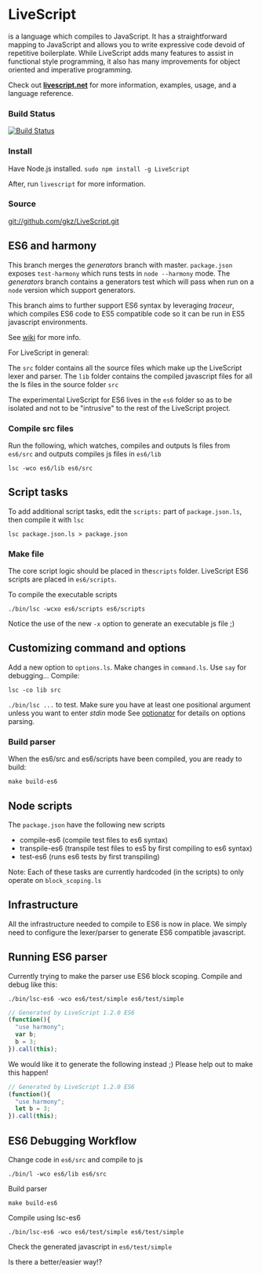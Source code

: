 # LiveScript
is a language which compiles to JavaScript. It has a straightforward mapping to JavaScript and allows you to write expressive code devoid of repetitive boilerplate. While LiveScript adds many features to assist in functional style programming, it also has many improvements for object oriented and imperative programming.

Check out **[livescript.net](http://livescript.net)** for more information, examples, usage, and a language reference.

### Build Status
[![Build Status](https://travis-ci.org/gkz/LiveScript.png?branch=master)](https://travis-ci.org/gkz/LiveScript)

### Install
Have Node.js installed. `sudo npm install -g LiveScript`

After, run `livescript` for more information.

### Source
[git://github.com/gkz/LiveScript.git](git://github.com/gkz/LiveScript.git)

## ES6 and harmony

This branch merges the *generators* branch with master.
`package.json` exposes `test-harmony` which runs tests in `node --harmony` mode.
The *generators* branch contains a generators test which will pass when run on a `node` version which support generators.

This branch aims to further support ES6 syntax by leveraging *traceur*, which compiles ES6 code to ES5 compatible code so it
can be run in ES5 javascript environments.

See [wiki](https://github.com/kristianmandrup/LiveScript/wiki) for more info.

For LiveScript in general:

The `src` folder contains all the source files which make up the LiveScript lexer and parser.
The `lib` folder contains the compiled javascript files for all the ls files in the source folder `src`

The experimental LiveScript for ES6 lives in the `es6` folder so as to be isolated and not to be "intrusive" to the rest of
the LiveScript project.

### Compile src files

Run the following, which watches, compiles and outputs ls files from `es6/src` and outputs compiles js files in `es6/lib`

`lsc -wco es6/lib es6/src`

## Script tasks

To add additional script tasks, edit the `scripts:` part of `package.json.ls`, then compile it with `lsc`

`lsc package.json.ls > package.json`

### Make file

The core script logic should be placed in the`scripts` folder.
LiveScript ES6 scripts are placed in `es6/scripts`.

To compile the executable scripts

`./bin/lsc -wcxo es6/scripts es6/scripts`

Notice the use of the new `-x` option to generate an executable js file ;)

## Customizing command and options

Add a new option to `options.ls`. Make changes in `command.ls`. Use `say` for debugging...
Compile:

`lsc -co lib src`

`./bin/lsc ...` to test. Make sure you have at least one positional argument unless you want to enter *stdin* mode
See [optionator](https://www.npmjs.org/package/optionator) for details on options parsing.

### Build parser

When the es6/src and es6/scripts have been compiled, you are ready to build:

`make build-es6`

## Node scripts

The `package.json` have the following new scripts

- compile-es6 (compile test files to es6 syntax)
- transpile-es6 (transpile test files to es5 by first compiling to es6 syntax)
- test-es6 (runs es6 tests by first transpiling)

Note: Each of these tasks are currently hardcoded (in the scripts) to only operate on `block_scoping.ls`

## Infrastructure

All the infrastructure needed to compile to ES6 is now in place. We simply need to configure the lexer/parser to generate
 ES6 compatible javascript.

## Running ES6 parser

Currently trying to make the parser use ES6 block scoping. Compile and debug like this:

`./bin/lsc-es6 -wco es6/test/simple es6/test/simple`

```javascript
// Generated by LiveScript 1.2.0 ES6
(function(){
  "use harmony";
  var b;
  b = 3;
}).call(this);
```

We would like it to generate the following instead ;)
Please help out to make this happen!

```javascript
// Generated by LiveScript 1.2.0 ES6
(function(){
  "use harmony";
  let b = 3;
}).call(this);
```

## ES6 Debugging Workflow

Change code in `es6/src` and compile to js

`./bin/l -wco es6/lib es6/src`

Build parser

`make build-es6`

Compile using lsc-es6

`./bin/lsc-es6 -wco es6/test/simple es6/test/simple`

Check the generated javascript in `es6/test/simple`

Is there a better/easier way!?

